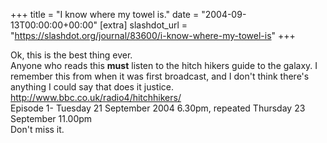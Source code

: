 +++
title = "I know where my towel is."
date = "2004-09-13T00:00:00+00:00"
[extra]
slashdot_url = "https://slashdot.org/journal/83600/i-know-where-my-towel-is"
+++

<p>Ok, this is the best thing ever.<br>Anyone who reads this <b>must</b> listen to the hitch hikers guide to the galaxy. I remember this from when it was first broadcast, and I don't think there's anything I could say that does it justice.<br><a href="http://www.bbc.co.uk/radio4/hitchhikers/">http://www.bbc.co.uk/radio4/hitchhikers/</a><br>Episode 1- Tuesday 21 September 2004 6.30pm, repeated Thursday 23 September 11.00pm<br>Don't miss it.</p>


